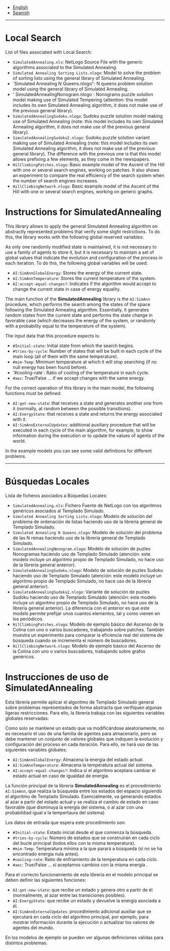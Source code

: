 + [English](#local-search)
+ [Spanish](#búsquedas-locales)

------------------------

# Local Search

List of files associated with Local Search:

+ `SimulatedAnnealing.nls`: NetLogo Source File with the generic algorithms associated to the Simulated Annealing.
+ `Simulated Annealing Sorting Lists.nlogo`: Model to solve the problem of sorting lists using the general library of Simulated Annealing.
+ `Simulated Annealing N Queens.nlogo": N queens problem solution model using the general library of Simulated Annealing.
+ ' SimulatedAnnealingNonogram.nlogo`: Nonograms puzzle solution model making use of Simulated Tempering (attention: this model includes its own Simulated Annealing algorithm, it does not make use of the previous general library).
+ `SimulatedAnnealingSudoku.nlogo`: Sudoku puzzle solution model making use of Simulated Annealing (note: this model includes its own Simulated Annealing algorithm, it does not make use of the previous general library).
+ `SimulatedAnnealingSudoku2.nlogo`: Sudoku puzzle solution variant making use of Simulated Annealing (note: this model includes its own Simulated Annealing algorithm, it does not make use of the previous general library). The difference with the previous one is that this model allows prefixing a few elements, as they come in the newspapers.
+ `HilClimbingPatches.nlogo`: Basic example model of the Ascent of the Hill with one or several search engines, working on patches. It also shows an experiment to compare the real efficiency of the search system when the number of search engines increases.
+ `HillClimbingNetwork.nlogo`: Basic example model of the Ascent of the Hill with one or several search engines, working on generic graphs. 

# Instructions for SimulatedAnnealing

This library allows to apply the general Simulated Annealing algorithm on abstractly represented problems that verify some slight restrictions. To do this, the library works with the following global reserved variables:

As only one randomly modified state is maintained, it is not necessary to use a family of agents to store it, but it is necessary to maintain a set of global values that indicate the evolution and configuration of the process in each iteration. To do this, the following global variables will be used:

+ `AI:SimAnnGlobalEnergy`: Stores the energy of the current state.
+ `AI:SimAnnTemperature`: Stores the current temperature of the system.
+ `AI:accept-equal-changes?`: Indicates if the algorithm would accept to change the current state in case of energy equality.

The main function of the **SimulatedAnnealing** library is the `AI:SimAnn` procedure, which performs the search among the states of the space following the Simulated Annealing algorithm. Essentially, it generates random states from the current state and performs the state change in favorable case (which decreases the energy of the system, or randomly with a probability equal to the temperature of the system).

The input data that this procedure expects is:

+ `#Initial-state`: Initial state from which the search begins.
+ `#tries-by-cycle`: Number of states that will be built in each cycle of the main loop (all of them with the same temperature).
+ `#mim-Temp`: Minimum temperature at which it will stop searching (if no null energy has been found before).
+ '#cooling-rate`: Ratio of cooling of the temperature in each cycle.
+ `#aec`: True/False ... if we accept changes with the same energy.

For the correct operation of this library in the main model, the following functions must be defined:

+ `AI:get-new-state`: that receives a state and generates another one from it (normally, at random between the possible transitions).
+ `AI:EnergyState`: that receives a state and returns the energy associated with it.
+ `AI:SimAnnExternalUpdates`: additional auxiliary procedure that will be executed in each cycle of the main algorithm, for example, to show information during the execution or to update the values of agents of the world.

In the example models you can see some valid definitions for different problems.

---------------------------

# Búsquedas Locales

Lista de ficheros asociados a Búquedas Locales:

+ `SimulatedAnnealing.nls`:	Fichero Fuente de NetLogo con los algoritmos genéricos asociados al Templado Simulado.
+ `Simulated Annealing Sorting Lists.nlogo`:	Modelo de solución del problema de ordenación de listas haciendo uso de la librería general de Templado Simulado.
+ `Simulated Annealing N Queens.nlogo`:	Modelo de solución del problema de las N reinas haciendo uso de la librería general de Templado Simulado.
+ `SimulatedAnnealingNonogram.nlogo`: Modelo de solución de puzles Nonogramas haciendo uso de Templado Simulado (atención: este modelo incluye un algoritmo propio de Templado Simulado, no hace uso de la librería general anterior).
+ `SimulatedAnnealingSudoku.nlogo`: Modelo de solución de puzles Sudoku haciendo uso de Templado Simulado (atención: este modelo incluye un algoritmo propio de Templado Simulado, no hace uso de la librería general anterior).
+ `SimulatedAnnealingSudoku2.nlogo`: Variante de solución de puzles Sudoku haciendo uso de Templado Simulado (atención: este modelo incluye un algoritmo propio de Templado Simulado, no hace uso de la librería general anterior). La diferencia con el anterior es que este modelo permite prefijar unos cuantos elementos, tal y como vienen en los periódicos.
+ `HilClimbingPatches.nlogo`:	Modelo de ejemplo básico del Ascenso de la Colina con uno o varios buscadores, trabajando sobre patches. También muestra un experimento para comparar la eficiencia real del sistema de búsqueda cuando se incrementa el número de buscadores.
+ `HillClimbingNetwork.nlogo`:	Modelo de ejemplo básico del Ascenso de la Colina con uno o varios buscadores, trabajando sobre grafos genéricos. 

# Instrucciones de uso de SimulatedAnnealing

Esta librería permite aplicar el algoritmo de Templado Simulado general sobre problemas representados de forma abstracta que verifiquen algunas ligeras restricciones. Para ello, la librería trabaja con las siguientes variables globales reservadas:

Como solo se mantiene un estado que va modificándose aleatoriamente, no es necesario el uso de una familia de agentes para almacenarlo, pero se debe mantener un conjunto de valores globales que indiquen la evolución y configuración del proceso en cada iteración. Para ello, se hará uso de las siguientes variables globales:

+ `AI:SimAnnGlobalEnergy`: Almacena la energia del estado actual.
+ `AI:SimAnnTemperature`: Almacena la temperatura actual del sistema.
+ `AI:accept-equal-changes?`: Indica si el algoritmo aceptara cambiar el estado actual en caso de igualdad de energía.

La función principal de la librería **SimulatedAnnealing** es el procedimiento `AI:SimAnn`, que realiza la búsqueda entre los estados del espacio siguiendo el algoritmo de Templado Simulado. Esencialmente, va generando estados al azar a partir del estado actual y se realiza el cambio de estado en caso favorable (que disminuya la energía del sistema, o al azar con una probabildiad igual a la tempertaura del sistema)

Los datos de entrada que espera este procedimiento son:

+ `#Initial-state`: Estado inicial desde el que comienza la búsqueda.
+ `#tries-by-cycle`: Número de estados que se construirán en cada ciclo del bucle principal (todos ellos con la misma temperatura).
+ `#mim-Temp`: Temperatura mínima a la que parará a búsqueda (si no se ha encontrado energía nula antes).
+ `#cooling-rate`: Ratio de enfriamiento de la temperatura en cada ciclo.
+ `#aec`: True/False ... si aceptamos cambios con la misma energía .

Para el correcto funcionamiento de esta librería en el modelo principal se deben definir las siguientes funciones:

+ `AI:get-new-state`: que recibe un estado y genera otro a partir de él (normalmente, al azar entre las transiciones posibles).
+ `AI:EnergyState`: que recibe un estado y devuelve la energía asociada a él.
+ `AI:SimAnnExternalUpdates`: procedimiento adicional auxiliar que se ejecutará en cada ciclo del algoritmo principal, por ejemplo, para mostrar información durante la ejecución o actualizar los valores de agentes del mundo.

En los modelos de ejemplo se pueden ver algunas definiciones válidas para distintos problemas.
